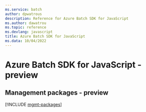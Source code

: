 ```yaml
---
ms.service: batch
author: dpwatrous
description: Reference for Azure Batch SDK for JavaScript
ms.author: dawatrou
ms.topic: reference
ms.devlang: javascript
title: Azure Batch SDK for JavaScript
ms.data: 10/04/2022
---
```

# Azure Batch SDK for JavaScript - preview

## Management packages - preview
[!INCLUDE [mgmt-packages](batch-mgmt-index.md)]